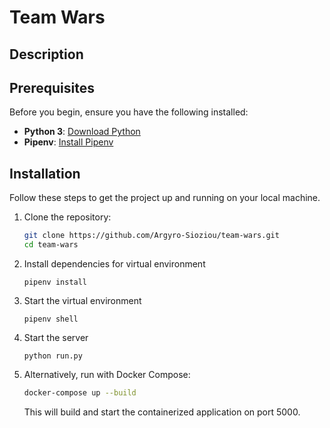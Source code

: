 # Team Wars

## Description

## Prerequisites
Before you begin, ensure you have the following installed:

- **Python 3**: [Download Python](https://www.python.org/downloads/)
- **Pipenv**: [Install Pipenv](https://pipenv.pypa.io/en/latest/)

## Installation
Follow these steps to get the project up and running on your local machine.

1. Clone the repository:
   ```bash
   git clone https://github.com/Argyro-Sioziou/team-wars.git
   cd team-wars
   ```
2. Install dependencies for virtual environment
   ```
   pipenv install
   ```

3. Start the virtual environment
   ```
   pipenv shell
   ```

4. Start the server
   ```
   python run.py
   ```

5. Alternatively, run with Docker Compose:
   ```bash
   docker-compose up --build
   ```
   This will build and start the containerized application on port 5000.

